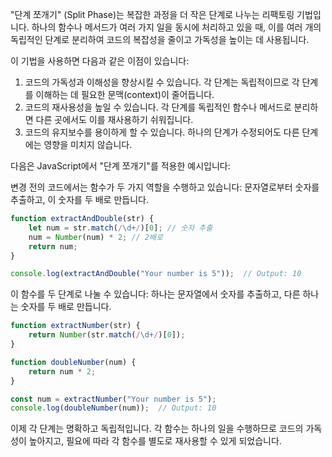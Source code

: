 "단계 쪼개기" (Split Phase)는 복잡한 과정을 더 작은 단계로 나누는 리팩토링 기법입니다. 하나의 함수나 메서드가 여러 가지 일을 동시에 처리하고 있을 때, 이를 여러 개의 독립적인 단계로 분리하여 코드의 복잡성을 줄이고 가독성을 높이는 데 사용됩니다.

이 기법을 사용하면 다음과 같은 이점이 있습니다:

1. 코드의 가독성과 이해성을 향상시킬 수 있습니다. 각 단계는 독립적이므로 각 단계를 이해하는 데 필요한 문맥(context)이 줄어듭니다.
2. 코드의 재사용성을 높일 수 있습니다. 각 단계를 독립적인 함수나 메서드로 분리하면 다른 곳에서도 이를 재사용하기 쉬워집니다.
3. 코드의 유지보수를 용이하게 할 수 있습니다. 하나의 단계가 수정되어도 다른 단계에는 영향을 미치지 않습니다.

다음은 JavaScript에서 "단계 쪼개기"를 적용한 예시입니다:

변경 전의 코드에서는 함수가 두 가지 역할을 수행하고 있습니다: 문자열로부터 숫자를 추출하고, 이 숫자를 두 배로 만듭니다.

```js
function extractAndDouble(str) {
    let num = str.match(/\d+/)[0]; // 숫자 추출
    num = Number(num) * 2; // 2배로
    return num;
}

console.log(extractAndDouble("Your number is 5"));  // Output: 10
```

이 함수를 두 단계로 나눌 수 있습니다: 하나는 문자열에서 숫자를 추출하고, 다른 하나는 숫자를 두 배로 만듭니다.

```js
function extractNumber(str) {
    return Number(str.match(/\d+/)[0]);
}

function doubleNumber(num) {
    return num * 2;
}

const num = extractNumber("Your number is 5");
console.log(doubleNumber(num));  // Output: 10
```

이제 각 단계는 명확하고 독립적입니다. 각 함수는 하나의 일을 수행하므로 코드의 가독성이 높아지고, 필요에 따라 각 함수를 별도로 재사용할 수 있게 되었습니다.
